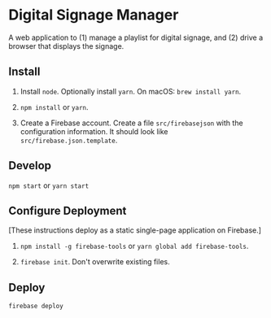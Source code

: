 # Digital Signage Manager

A web application to (1) manage a playlist for digital signage, and (2) drive a browser that displays the signage.

## Install

1. Install `node`. Optionally install `yarn`. On macOS: `brew install yarn`.

2. `npm install` or `yarn`.

3. Create a Firebase account. Create a file `src/firebasejson` with the configuration information. It should look like `src/firebase.json.template`.

## Develop

`npm start` or `yarn start`

## Configure Deployment

[These instructions deploy as a static single-page application on Firebase.]

1. `npm install -g firebase-tools` or `yarn global add firebase-tools`.

2. `firebase init`. Don't overwrite existing files.

## Deploy

`firebase deploy`
